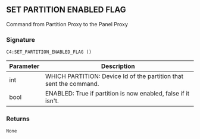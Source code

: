 ## SET PARTITION ENABLED FLAG

Command from Partition Proxy to the Panel Proxy


### Signature

`C4:SET_PARTITION_ENABLED_FLAG ()`


| Parameter | Description |
| --- | --- |
| int | WHICH PARTITION: Device Id of the partition that sent the command. |
| bool | ENABLED: True if partition is now enabled, false if it isn't. |



### Returns

`None`

